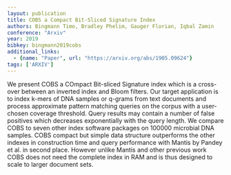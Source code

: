 ```yaml
---
layout: publication
title: COBS a Compact Bit-Sliced Signature Index
authors: Bingmann Timo, Bradley Phelim, Gauger Florian, Iqbal Zamin
conference: "Arxiv"
year: 2019
bibkey: bingmann2019cobs
additional_links:
  - {name: "Paper", url: "https://arxiv.org/abs/1905.09624"}
tags: ['ARXIV']
---
```

We present COBS a COmpact Bit-sliced Signature index which is a cross-over between an inverted index and Bloom filters. Our target application is to index k-mers of DNA samples or q-grams from text documents and process approximate pattern matching queries on the corpus with a user-chosen coverage threshold. Query results may contain a number of false positives which decreases exponentially with the query length. We compare COBS to seven other index software packages on 100000 microbial DNA samples. COBS compact but simple data structure outperforms the other indexes in construction time and query performance with Mantis by Pandey et al. in second place. However unlike Mantis and other previous work COBS does not need the complete index in RAM and is thus designed to scale to larger document sets.
